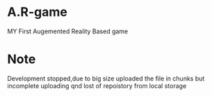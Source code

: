 # A.R-game
MY First Augemented Reality Based game 


# Note

Development stopped,due to big size uploaded the file in chunks but incomplete uploading qnd lost of repoistory from local storage 
